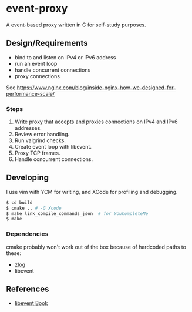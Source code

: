 # event-proxy

A event-based proxy written in C for self-study purposes.

## Design/Requirements

- bind to and listen on IPv4 or IPv6 address
- run an event loop
- handle concurrent connections
- proxy connections

See https://www.nginx.com/blog/inside-nginx-how-we-designed-for-performance-scale/

### Steps

1. Write proxy that accepts and proxies connections on IPv4 and IPv6 addresses.
1. Review error handling.
1. Run valgrind checks.
1. Create event loop with libevent.
1. Proxy TCP frames.
1. Handle concurrent connections.

## Developing

I use vim with YCM for writing, and XCode for profiling and debugging.

```bash
$ cd build
$ cmake .. # -G Xcode
$ make link_compile_commands_json  # for YouCompleteMe
$ make
```

### Dependencies

cmake probably won't work out of the box because of hardcoded paths to these:

- [zlog](https://github.com/HardySimpson/zlog)
- libevent

## References

- [libevent Book](http://www.wangafu.net/~nickm/libevent-book/01_intro.html)
